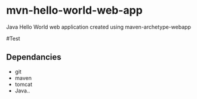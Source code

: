 # mvn-hello-world-web-app
Java Hello World web application created using maven-archetype-webapp

#Test

## Dependancies
* git
* maven
* tomcat
* Java..

